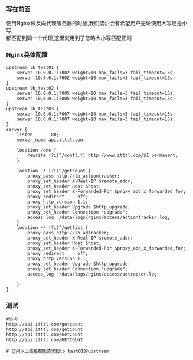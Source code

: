 <!--
author: yanliang.zhao
head: http://blog.itttl.com/logo_miao.png
date: 2017-08-22
title: Nginx Url忽略大小写匹配
tags: nginx,忽略大小写,url
category: Nginx
status: publist
summary: Nginx Url忽略大小写匹配。 
-->

### 写在前面 ###
使用Nginx做反向代理服务器的时候,我们偶尔会有希望用户无论使用大写还是小写,  
都匹配到同一个代理,这里就用到了忽略大小写匹配正则

### Nginx具体配置 ###
```
upstream lb_test01 {
    server 10.0.0.1:7002 weight=10 max_fails=3 fail_timeout=15s;
    server 10.0.0.1:7002 weight=10 max_fails=3 fail_timeout=15s;
}
upstream lb_test02 {
    server 10.0.0.1:7005 weight=10 max_fails=3 fail_timeout=15s;
    server 10.0.0.1:7005 weight=10 max_fails=3 fail_timeout=15s;
}
upstream lb_test03 {
    server 10.0.0.1:7007 weight=10 max_fails=3 fail_timeout=15s;
    server 10.0.0.1:7007 weight=10 max_fails=3 fail_timeout=15s;
}
server {
    listen       80;
    server_name api.itttl.com;

    location /one {
        rewrite (?i)^/conf(.*) http://www.itttl.com/$1 permanent;
    }

    location ~* (?i)^/getcount {
        proxy_pass http://lb_actiontracker;
        proxy_set_header X-Real-IP $remote_addr;
        proxy_set_header Host $host;
        proxy_set_header X-Forwarded-For $proxy_add_x_forwarded_for;
        proxy_redirect     off;
        proxy_http_version 1.1;
        proxy_set_header Upgrade $http_upgrade;
        proxy_set_header Connection "upgrade";
        access_log  /data/logs/nginx/access/actiontracker.log;
    }
    location ~* (?i)^/getlist {
        proxy_pass http://lb_adtracker;
        proxy_set_header X-Real-IP $remote_addr;
        proxy_set_header Host $host;
        proxy_set_header X-Forwarded-For $proxy_add_x_forwarded_for;
        proxy_redirect     off;
        proxy_http_version 1.1;
        proxy_set_header Upgrade $http_upgrade;
        proxy_set_header Connection "upgrade";
        access_log  /data/logs/nginx/access/adtracker.log;

    }
}
```

### 测试 ###
```
#访问
http://api.itttl.com/getcount
http://api.itttl.com/getCount
http://api.itttl.com/GetCount
http://api.itttl.com/GETCOUNT

# 访问以上链接都能请求到lb_test01的upstream
```
